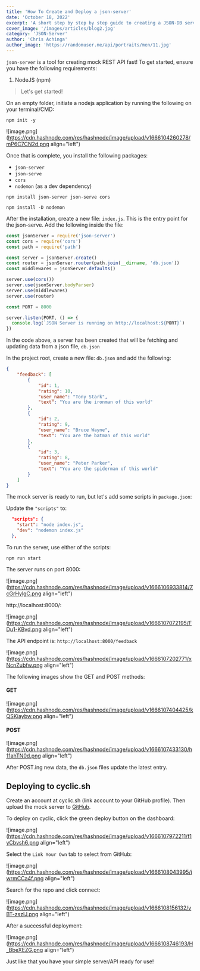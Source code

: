 ```yaml
---
title: 'How To Create and Deploy a json-server'
date: 'October 18, 2022'
excerpt: 'A short step by step by step guide to creating a JSON-DB server and deploying it on cyclic.sh'
cover_image: '/images/articles/blog2.jpg'
category: 'JSON-Server'
author: 'Chris Achinga'
author_image: 'https://randomuser.me/api/portraits/men/11.jpg'
---
```



`json-server` is a tool for creating mock REST API fast! To get started, ensure you have the following requirements:

1. NodeJS (npm)

>Let's get started!

On an empty folder, initiate a nodejs application by running the following on your terminal/CMD:

```shell
npm init -y
```

![image.png](https://cdn.hashnode.com/res/hashnode/image/upload/v1666104260278/mP6C7CN2d.png align="left")

Once that is complete, you install the following packages:

- `json-server`
- `json-serve`
- `cors`
- `nodemon` (as a dev dependency)

```shell
npm install json-server json-serve cors
```

```shell
npm install -D nodemon
```

After the installation, create a new file: `index.js`. This is the entry point for the json-serve. Add the following inside the file:

```js
const jsonServer = require('json-server')
const cors = require('cors')
const path = require('path')

const server = jsonServer.create()
const router = jsonServer.router(path.join(__dirname, 'db.json'))
const middlewares = jsonServer.defaults()

server.use(cors())
server.use(jsonServer.bodyParser)
server.use(middlewares)
server.use(router)

const PORT = 8000

server.listen(PORT, () => {
  console.log(`JSON Server is running on http://localhost:${PORT}`)
})
```

In the code above, a server has been created that will be fetching and updating data from a json file, `db.json`

In the project root, create a new file: `db.json` and add the following:

```JSON
{
    "feedback": [
        {
            "id": 1,
            "rating": 10,
            "user_name": "Tony Stark",
            "text": "You are the ironman of this world"
        },
        {
            "id": 2,
            "rating": 9,
            "user_name": "Bruce Wayne",
            "text": "You are the batman of this world"
        },
        {
            "id": 3,
            "rating": 8,
            "user_name": "Peter Parker",
            "text": "You are the spiderman of this world"
        }
    ]
}
```

The mock server is ready to run, but let's add some scripts in `package.json`:

Update the `"scripts"` to:

```JSON
  "scripts": {
    "start": "node index.js",
    "dev": "nodemon index.js"
  },
```

To run the server, use either of the scripts:

```shell
npm run start
```

The server runs on port 8000:

![image.png](https://cdn.hashnode.com/res/hashnode/image/upload/v1666106933814/ZcGrHylgC.png align="left")

http://localhost:8000/:


![image.png](https://cdn.hashnode.com/res/hashnode/image/upload/v1666107072195/FDu1-KBvd.png align="left")

The API endpoint is: `http://localhost:8000/feedback`


![image.png](https://cdn.hashnode.com/res/hashnode/image/upload/v1666107202771/xNcnZubfw.png align="left")

The following images show the GET and POST methods:

#### GET

![image.png](https://cdn.hashnode.com/res/hashnode/image/upload/v1666107404425/kQSKiaybw.png align="left")

#### POST


![image.png](https://cdn.hashnode.com/res/hashnode/image/upload/v1666107433130/h11ahTN0d.png align="left")

After POST.ing new data, the `db.json` files update the latest entry.

## Deploying to cyclic.sh

Create an account at cyclic.sh (link account to your GitHub profile). Then upload the mock server to [GitHub](https://github.com/achingachris/yelpme-json-server).

To deploy on cyclic, click the green deploy button on the dashboard:

![image.png](https://cdn.hashnode.com/res/hashnode/image/upload/v1666107972211/f1yCbvsh6.png align="left")

Select the `Link Your Own` tab to select from GitHub:

![image.png](https://cdn.hashnode.com/res/hashnode/image/upload/v1666108043995/iwrmCCa4f.png align="left")

Search for the repo and click connect:


![image.png](https://cdn.hashnode.com/res/hashnode/image/upload/v1666108156132/vBT-zszlJ.png align="left")

After a successful deployment:


![image.png](https://cdn.hashnode.com/res/hashnode/image/upload/v1666108746193/H_BbeXEZG.png align="left")

Just like that you have your simple server/API ready for use!





